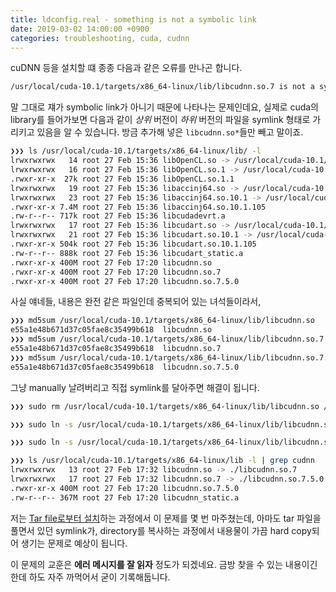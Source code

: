 ```yaml
---
title: ldconfig.real - something is not a symbolic link
date: 2019-03-02 14:00:00 +0900
categories: troubleshooting, cuda, cudnn
---
```


cuDNN 등을 설치할 떄 종종 다음과 같은 오류를 만나곤 합니다.

```bash
/usr/local/cuda-10.1/targets/x86_64-linux/lib/libcudnn.so.7 is not a symbolic link
```

말 그대로 쟤가 symbolic link가 아니기 때문에 나타나는 문제인데요, 실제로 cuda의 library를 들어가보면 다음과 같이 *상위* 버전이 *하위* 버전의 파일을 symlink 형태로 가리키고 있음을 알 수 있습니다. 방금 추가해 넣은 `libcudnn.so*`들만 빼고 말이죠.

```bash
❯❯❯ ls /usr/local/cuda-10.1/targets/x86_64-linux/lib/ -l
lrwxrwxrwx   14 root 27 Feb 15:36 libOpenCL.so -> /usr/local/cuda-10.1/targets/x86_64-linux/lib/libOpenCL.so.1
lrwxrwxrwx   16 root 27 Feb 15:36 libOpenCL.so.1 -> /usr/local/cuda-10.1/targets/x86_64-linux/lib/libOpenCL.so.1.1
.rwxr-xr-x  27k root 27 Feb 15:36 libOpenCL.so.1.1
lrwxrwxrwx   19 root 27 Feb 15:36 libaccinj64.so -> /usr/local/cuda-10.1/targets/x86_64-linux/lib/libaccinj64.so.10.1
lrwxrwxrwx   23 root 27 Feb 15:36 libaccinj64.so.10.1 -> /usr/local/cuda-10.1/targets/x86_64-linux/lib/libaccinj64.so.10.1.105
.rwxr-xr-x 7.4M root 27 Feb 15:36 libaccinj64.so.10.1.105
.rw-r--r-- 717k root 27 Feb 15:36 libcudadevrt.a
lrwxrwxrwx   17 root 27 Feb 15:36 libcudart.so -> /usr/local/cuda-10.1/targets/x86_64-linux/lib/libcudart.so.10.1
lrwxrwxrwx   21 root 27 Feb 15:36 libcudart.so.10.1 -> /usr/local/cuda-10.1/targets/x86_64-linux/lib/libcudart.so.10.1.105
.rwxr-xr-x 504k root 27 Feb 15:36 libcudart.so.10.1.105
.rw-r--r-- 888k root 27 Feb 15:36 libcudart_static.a
.rwxr-xr-x 400M root 27 Feb 17:20 libcudnn.so
.rwxr-xr-x 400M root 27 Feb 17:20 libcudnn.so.7
.rwxr-xr-x 400M root 27 Feb 17:20 libcudnn.so.7.5.0
```

사실 얘네들, 내용은 완전 같은 파일인데 중복되어 있는 녀석들이라서,
```bash
❯❯❯ md5sum /usr/local/cuda-10.1/targets/x86_64-linux/lib/libcudnn.so
e55a1e48b671d37c05fae8c35499b618  libcudnn.so
❯❯❯ md5sum /usr/local/cuda-10.1/targets/x86_64-linux/lib/libcudnn.so.7
e55a1e48b671d37c05fae8c35499b618  libcudnn.so.7
❯❯❯ md5sum /usr/local/cuda-10.1/targets/x86_64-linux/lib/libcudnn.so.7.5.0
e55a1e48b671d37c05fae8c35499b618  libcudnn.so.7.5.0
```

그냥 manually 날려버리고 직접 symlink를 달아주면 해결이 됩니다.
```bash
❯❯❯ sudo rm /usr/local/cuda-10.1/targets/x86_64-linux/lib/libcudnn.so /usr/local/cuda-10.1/targets/x86_64-linux/lib/libcudnn.so.7 -f

❯❯❯ sudo ln -s /usr/local/cuda-10.1/targets/x86_64-linux/lib/libcudnn.so.7.5.0 /usr/local/cuda-10.1/targets/x86_64-linux/lib/libcudnn.so.7

❯❯❯ sudo ln -s /usr/local/cuda-10.1/targets/x86_64-linux/lib/libcudnn.so.7 /usr/local/cuda-10.1/targets/x86_64-linux/lib/libcudnn.so

❯❯❯ ls /usr/local/cuda-10.1/targets/x86_64-linux/lib -l | grep cudnn
lrwxrwxrwx   13 root 27 Feb 17:32 libcudnn.so -> ./libcudnn.so.7
lrwxrwxrwx   17 root 27 Feb 17:32 libcudnn.so.7 -> ./libcudnn.so.7.5.0
.rwxr-xr-x 400M root 27 Feb 17:20 libcudnn.so.7.5.0
.rw-r--r-- 367M root 27 Feb 17:20 libcudnn_static.a
```

저는 [Tar file로부터 설치](https://docs.nvidia.com/deeplearning/sdk/cudnn-install/index.html#installlinux-tar)하는 과정에서 이 문제를 몇 번 마주쳤는데, 아마도 tar 파일을 풀면서 있던 symlink가, directory를 복사하는 과정에서 내용물이 가끔 hard copy되어 생기는 문제로 예상이 됩니다.

이 문제의 교훈은 **에러 메시지를 잘 읽자** 정도가 되겠네요. 금방 찾을 수 있는 내용이긴 한데 하도 자주 까먹어서 굳이 기록해둡니다.